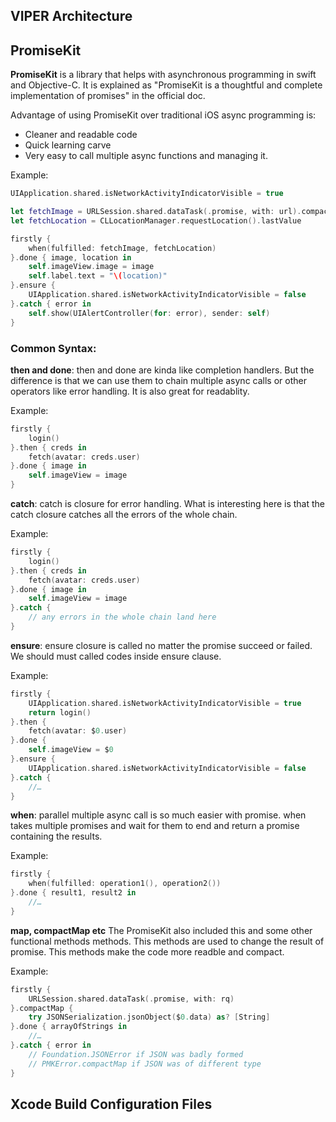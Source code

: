 ## VIPER Architecture

## PromiseKit

**PromiseKit** is a library that helps with asynchronous programming in swift and Objective-C. It is explained as "PromiseKit is a thoughtful and complete implementation of promises" in the official doc.

Advantage of using PromiseKit over traditional iOS async programming is:
* Cleaner and readable code
* Quick learning carve 
* Very easy to call multiple async functions and managing it.

Example: 

```swift
UIApplication.shared.isNetworkActivityIndicatorVisible = true

let fetchImage = URLSession.shared.dataTask(.promise, with: url).compactMap{ UIImage(data: $0.data) }
let fetchLocation = CLLocationManager.requestLocation().lastValue

firstly {
    when(fulfilled: fetchImage, fetchLocation)
}.done { image, location in
    self.imageView.image = image
    self.label.text = "\(location)"
}.ensure {
    UIApplication.shared.isNetworkActivityIndicatorVisible = false
}.catch { error in
    self.show(UIAlertController(for: error), sender: self)
}
```

### Common Syntax: 

**then and done**: then and done are kinda like completion handlers. But the difference is that we can use them to chain multiple async calls or other operators like error handling. It is also great for readablity. 

Example:
```swift
firstly {
    login()
}.then { creds in
    fetch(avatar: creds.user)
}.done { image in
    self.imageView = image
}
```

**catch**: catch is closure for error handling. What is interesting here is that the catch closure catches all the errors of the whole chain. 

Example:
```swift
firstly {
    login()
}.then { creds in
    fetch(avatar: creds.user)
}.done { image in
    self.imageView = image
}.catch {
    // any errors in the whole chain land here
}
```

**ensure**: ensure closure is called no matter the promise succeed or failed. We should must called codes inside ensure clause.

Example: 
```swift
firstly {
    UIApplication.shared.isNetworkActivityIndicatorVisible = true
    return login()
}.then {
    fetch(avatar: $0.user)
}.done {
    self.imageView = $0
}.ensure {
    UIApplication.shared.isNetworkActivityIndicatorVisible = false
}.catch {
    //…
}
```

**when**: parallel multiple async call is so much easier with promise. when takes multiple promises and wait for them to end and return a promise containing the results.

Example:
```swift
firstly {
    when(fulfilled: operation1(), operation2())
}.done { result1, result2 in
    //…
}
```

**map, compactMap etc** The PromiseKit also included this and some other functional methods methods. This methods are used to change the result of promise. This methods make the code more readble and compact. 

Example:
```swift
firstly {
    URLSession.shared.dataTask(.promise, with: rq)
}.compactMap {
    try JSONSerialization.jsonObject($0.data) as? [String]
}.done { arrayOfStrings in
    //…
}.catch { error in
    // Foundation.JSONError if JSON was badly formed
    // PMKError.compactMap if JSON was of different type
}
```


## Xcode Build Configuration Files
